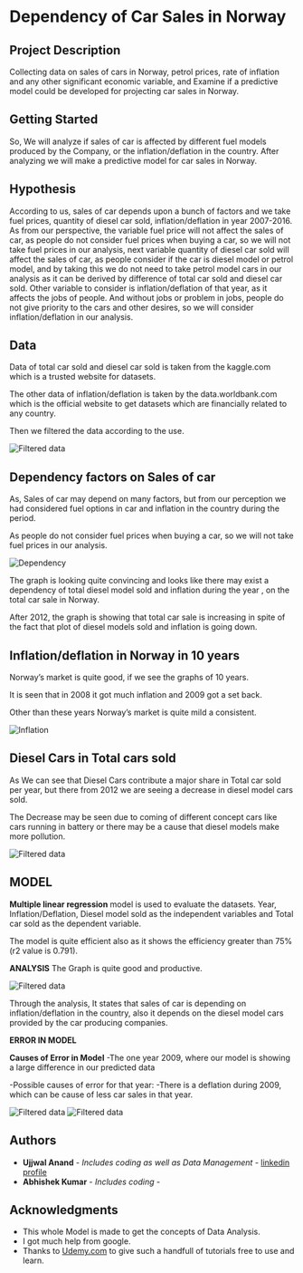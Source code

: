 # Dependency of Car Sales in Norway

## Project Description
Collecting data on sales of cars in Norway, petrol prices, rate of inflation and any other significant economic variable, and Examine if a predictive model could be developed for projecting car sales in Norway.

## Getting Started
So, We will analyze if sales of car is affected by different fuel models produced by the Company, or the inflation/deflation in the country. After analyzing we will make a predictive model for car sales in Norway.
 
## Hypothesis
According to us, sales of car depends upon a bunch of factors and we take fuel prices, quantity of diesel car sold, inflation/deflation in year 2007-2016.
As from our perspective, the variable fuel price will not affect the sales of car, as people do not consider fuel prices when buying a car, so we will not take fuel prices in our analysis, next variable quantity of diesel car sold will affect the sales of car, as people consider if the car is diesel model or petrol model, and by taking this we do not need to take petrol model cars in our analysis as it can be derived by difference of total car sold and diesel car sold. Other variable to consider is inflation/deflation of that year, as it affects the jobs of people. And without jobs or problem in jobs, people do not give priority to the cars and other desires, so we will consider inflation/deflation in our analysis.

## Data
Data of total car sold and diesel car sold is taken from the kaggle.com which is a trusted website for datasets.

The other data of inflation/deflation is taken by the data.worldbank.com which is the official website to get datasets which are financially related to any country.

Then we filtered the data according to the use.

![Filtered data](https://github.com/ujjwalanand1997/Sales-predicting-model/blob/master/Analysis%20Images/Filtered_data.png?raw=true)

## Dependency factors on Sales of car
As, Sales of car may depend on many factors, but from our perception we had considered fuel options in car and inflation in the country during the period.
 
As people do not consider fuel prices when buying a car, so we will not take fuel prices in our analysis.

![Dependency](https://github.com/ujjwalanand1997/Sales-predicting-model/blob/master/Analysis%20Images/dependency.png?raw=true)

The graph is looking quite convincing and looks like there may exist a dependency of total diesel model sold and inflation during the year , on the total car sale in Norway. 

After 2012, the graph is showing that total car sale is increasing in spite of the fact that plot of diesel models sold and inflation is going down.

## Inflation/deflation in Norway in 10 years

Norway’s market is quite good, if we see the graphs of 10 years.

It is seen that in 2008 it got much inflation and 2009 got a set back.

Other than these years Norway’s market is quite mild a consistent. 

![Inflation](https://github.com/ujjwalanand1997/Sales-predicting-model/blob/master/Analysis%20Images/inflation_bar.png?raw=true)

## Diesel Cars in Total cars sold

As We can see that Diesel Cars contribute a major share in Total car sold per year, but there from 2012 we are seeing a decrease in diesel model cars sold. 

The Decrease may be seen due to coming of different concept cars like cars running in battery or there may be a cause that diesel models make more pollution.

![Filtered data](https://github.com/ujjwalanand1997/Sales-predicting-model/blob/master/Analysis%20Images/diesel_sale.png?raw=true)

## MODEL

**Multiple linear regression** model is used to evaluate the datasets. Year, Inflation/Deflation, Diesel model sold as the independent variables and Total car sold as the dependent variable.

The model is quite efficient also as it shows the efficiency greater than 75%(r2 value is 0.791).

**ANALYSIS**
The Graph is quite good and productive.

![Filtered data](https://github.com/ujjwalanand1997/Sales-predicting-model/blob/master/Analysis%20Images/Analysed.png?raw=true)

Through the analysis, It states that sales of car is depending on inflation/deflation in the country, also it depends on the diesel model cars provided by the car producing companies.

**ERROR IN MODEL**

**Causes of Error in Model**
-The one year 2009, where our model is showing a large difference in our predicted data

-Possible causes of error for that year:
 -There is a deflation during 2009, which can be cause of less car sales in that year.

![Filtered data](https://github.com/ujjwalanand1997/Sales-predicting-model/blob/master/Analysis%20Images/error1.png?raw=true)
![Filtered data](https://github.com/ujjwalanand1997/Sales-predicting-model/blob/master/Analysis%20Images/error2.png?raw=true)

## Authors
* **Ujjwal Anand** - *Includes coding as well as Data Management* - [linkedin profile](https://www.linkedin.com/in/ujjwal-anand-653623151/)
* **Abhishek Kumar** - *Includes coding* -

## Acknowledgments

* This whole Model is made to get the concepts of Data Analysis.
* I got much help from google.
* Thanks to [Udemy.com](Udemy) to give such a handfull of tutorials free to use and learn.

